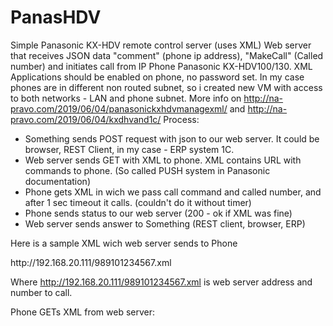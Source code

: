 # PanasHDV
Simple Panasonic KX-HDV remote control server (uses XML)
Web server that receives JSON data "comment" (phone ip address), "MakeCall" (Called number) and initiates call from IP Phone Panasonic KX-HDV100/130.
XML Applications should be enabled on phone, no password set. In my case phones are in different non routed subnet, so i created new VM with access to both networks - LAN and phone subnet. 
More info on http://na-pravo.com/2019/06/04/panasonickxhdvmanagexml/ and http://na-pravo.com/2019/06/04/kxdhvand1c/ 
Process:
- Something sends POST request with json to our web server. It could be browser, REST Client, in my case - ERP system 1C.
- Web server sends GET with XML to phone. XML contains URL with commands to phone. (So called PUSH system in Panasonic documentation)
- Phone gets XML in wich we pass call command and called number, and after 1 sec timeout it calls. (couldn't do it without timer)
- Phone sends status to our web server (200 - ok if XML was fine)
- Web server sends answer to Something (REST client, browser, ERP)

Here is a sample XML wich web server sends to Phone

<?xml version="1.0" encoding="utf-8"?>
<ppxml xmlns="http://panasonic/sip_menu" xmlns:xsi="http://www.w3.org/2001/XMLSchema-instance"  xsi:schemaLocation="http://panasonic/sip_menu sip_menu.xsd">
	<Trigger version="2.0">
		<Source>http://192.168.20.111/989101234567.xml</Source> 
	</Trigger> 
</ppxml>

Where http://192.168.20.111/989101234567.xml is web server address and number to call.

Phone GETs XML from web server:

<?xml version="1.0" encoding="utf-8"?> 
<ppxml xmlns="http://panasonic/sip_screen" xmlns:xsi="http://www.w3.org/2001/XMLSchema-instance" xsi:schemaLocation="http://panasonic/sip_screen sip_screen.xsd"> 
	<Screen version="2.0">
		<Timer name="Timer1" repeat="false" interval="1">
			<Events>
				<OnExpired>
					<MakeCall number="989101234567" />
				</OnExpired>
			</Events>
		</Timer>
	</Screen>
</ppxml>

